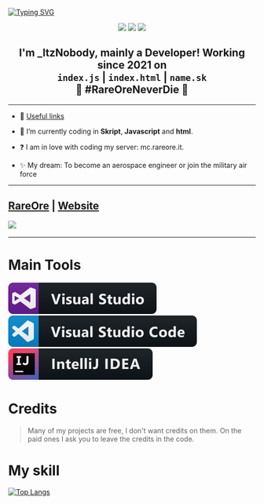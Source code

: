 [![Typing SVG](https://readme-typing-svg.demolab.com?font=Fira+Code&pause=1000&color=D350D4&width=435&lines=https%3A%2F%2Fdiscord.rareore.it)](https://discord.rareore.it)

<div align=center>
<a href="https://discord.rareore.it/"><img src="https://img.shields.io/badge/discord-blue.svg?&style=for-the-badge&logo=discord&logoColor=white" height=25></a>
<a href="https://t.me/RareOremc"><img src="https://img.shields.io/badge/telegram-lightblue.svg?&style=for-the-badge&logo=telegram&logoColor=white" height=25></a> 
<a href="https://www.youtube.com/channel/UCq3qn80ZEHpUTk6z0_1NyBg"><img src="https://img.shields.io/badge/-YouTube-red?&style=for-the-badge&logo=youtube&logoColor=white" height=25></a>
</div>

## <div align="center">I'm _ItzNobody, mainly a Developer! Working since 2021 on <br>`index.js` | `index.html` | `name.sk`<br>🚀 #RareOreNeverDie 🚀</div>  
  
***

- 🔭 [Useful links](https://solo.to/page)
  

- 🌱 I’m currently coding in **Skript**, **Javascript** and **html**.  
  

- ❓ I am in love with coding my server: mc.rareore.it.<br/>

- ✨ My dream: To become an aerospace engineer or join the military air force
  
***

## [RareOre](https://discord.gg/eJvE7HwVM3) | [Website](http://captaininja.it)
<a href="https://discord.gg/eJvE7HwVM3"><img src="https://discord.com/api/guilds/934900180401160212/widget.png?style=banner2"></a>

***
<!--
# SUPPORT ME

You can always Support me by inviting my **own Discord Bot** (Click the icon)

[![2021's best Music Bot | The Bot👑](https://cdn.discordapp.com/attachments/955354306746400816/969945702442610708/logonuovo.png)](http://communitybot.hostinggratis.it/)

THIS PART IS TEMPORALLY OFF BECAUSE THE BOT ISN'T ONLINE
-->
# <div align="Lateral">Main Tools<br></div> 

<div align="left" style="text-decoration: none;">  
  <a href="https://visualstudio.microsoft.com/it/">
      <img src="https://raw.githubusercontent.com/MikeCodesDotNET/ColoredBadges/4a38660afb7be89a6032218589b4454a1285c7f8/svg/dev/tools/visualstudio.svg" style="vertical-align:top margin:6px 9px">
  </a> 
  <a href="https://code.visualstudio.com/">
      <img src="https://raw.githubusercontent.com/MikeCodesDotNET/ColoredBadges/4a38660afb7be89a6032218589b4454a1285c7f8/svg/dev/tools/visualstudio_code.svg" style="vertical-align:top margin:6px 9px">
  </a>  
  <a href="https://www.jetbrains.com/idea/">
      <img src="https://raw.githubusercontent.com/MikeCodesDotNET/ColoredBadges/4a38660afb7be89a6032218589b4454a1285c7f8/svg/dev/tools/jetbrains_intellij.svg" style="vertical-align:top margin:6px 9px">
  </a>
</div>


# Credits

> Many of my projects are free, I don't want credits on them. On the paid ones I ask you to leave the credits in the code.

# My skill

[![Top Langs](https://github-readme-stats.vercel.app/api/top-langs/?username=CaptaiNinja3808&layout=compact&theme=highcontrast)](https://github.com/anuraghazra/github-readme-stats)
<br>
<!--  ![chitemmuort](https://github-readme-stats.vercel.app/api?username=CaptaiNinja3808&show_icons=true&theme=highcontrast) -->
